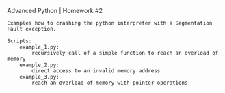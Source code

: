 Advanced Python | Homework #2 

    Examples how to crashing the python interpreter with a Segmentation Fault exception.
        
    Scripts:
        example_1.py: 
            recursively call of a simple function to reach an overload of memory
        example_2.py:
            direct access to an invalid memory address
        example_3.py:
            reach an overload of memory with pointer operations
